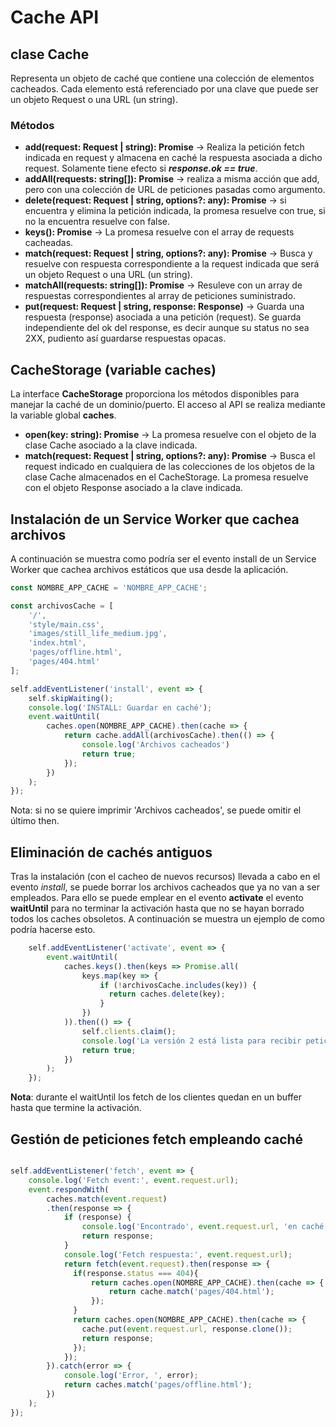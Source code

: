 # Cache API
## clase Cache
Representa un objeto de caché que contiene una colección de elementos cacheados. Cada elemento está referenciado por una clave que puede ser un objeto Request o una URL (un string).
### Métodos

- **add(request: Request | string): Promise** -> Realiza la petición fetch indicada en request y almacena en caché la respuesta asociada a dicho request. Solamente tiene efecto si ***response.ok == true***.
- **addAll(requests: string[]): Promise** -> realiza a misma acción que add, pero con una colección de URL de peticiones pasadas como argumento.
- **delete(request: Request | string, options?: any): Promise** -> si encuentra y elimina la petición indicada, la promesa resuelve con true, si no la encuentra resuelve con false.
- **keys(): Promise** -> La promesa resuelve con el array de requests cacheadas.
- **match(request: Request | string, options?: any): Promise** -> Busca y resuelve con respuesta correspondiente a la request indicada que será un objeto Request o una URL (un string).
- **matchAll(requests: string[]): Promise** -> Resuleve con un array de respuestas correspondientes al array de peticiones suministrado.
- **put(request: Request | string, response: Response)** -> Guarda una respuesta (response) asociada a una petición (request). Se guarda independiente del ok del response, es decir aunque su status no sea 2XX, pudiento así guardarse respuestas opacas.

## CacheStorage (variable caches)
La interface **CacheStorage** proporciona los métodos disponibles para manejar la caché de un dominio/puerto. El acceso al API se realiza mediante la variable global **caches**.

- **open(key: string): Promise** -> La promesa resuelve con el objeto de la clase Cache asociado a la clave indicada.
- **match(request: Request | string, options?: any): Promise** -> Busca el request indicado en cualquiera de las colecciones de los objetos de la clase Cache almacenados en el CacheStorage. La promesa resuelve con el objeto Response asociado a la clave indicada.

## Instalación de un Service Worker que cachea archivos
A continuación se muestra como podría ser el evento install de un Service Worker que cachea archivos estáticos que usa desde la aplicación.

```javascript
const NOMBRE_APP_CACHE = 'NOMBRE_APP_CACHE';

const archivosCache = [
    '/',
    'style/main.css',
    'images/still_life_medium.jpg',
    'index.html',
    'pages/offline.html',
    'pages/404.html'
];

self.addEventListener('install', event => {
    self.skipWaiting();
    console.log('INSTALL: Guardar en caché');
    event.waitUntil(
        caches.open(NOMBRE_APP_CACHE).then(cache => {
            return cache.addAll(archivosCache).then(() => {
                console.log('Archivos cacheados')
                return true;
            });
        })
    );
});
```
Nota: si no se quiere imprimir 'Archivos cacheados', se puede omitir el último then.

## Eliminación de cachés antiguos
Tras la instalación (con el cacheo de nuevos recursos) llevada a cabo en el evento *install*, se puede borrar los archivos cacheados que ya no van a ser empleados. Para ello se puede emplear en el evento **activate** el evento **waitUntil** para no terminar la activación hasta que no se hayan borrado todos los caches obsoletos. A continuación se muestra un ejemplo de como podría hacerse esto.

```javascript
    self.addEventListener('activate', event => {
        event.waitUntil(
            caches.keys().then(keys => Promise.all(
                keys.map(key => {
                    if (!archivosCache.includes(key)) {
                      return caches.delete(key);
                    }
                })
            )).then(() => {
                self.clients.claim();
                console.log('La versión 2 está lista para recibir peticiones (fetch)');
                return true;
            })
        );
    });
```
**Nota**: durante el waitUntil los fetch de los clientes quedan en un buffer hasta que termine la activación.

## Gestión de peticiones fetch empleando caché

```javascript

self.addEventListener('fetch', event => {
    console.log('Fetch event:', event.request.url);
    event.respondWith(
        caches.match(event.request)
        .then(response => {
            if (response) {
                console.log('Encontrado', event.request.url, 'en caché');
                return response;
            }
            console.log('Fetch respuesta:', event.request.url);
            return fetch(event.request).then(response => {
              if(response.status === 404){
                  return caches.open(NOMBRE_APP_CACHE).then(cache => {
                      return cache.match('pages/404.html');
                  });
              }
              return caches.open(NOMBRE_APP_CACHE).then(cache => {
                cache.put(event.request.url, response.clone());
                return response;
              });
            });
        }).catch(error => {
            console.log('Error, ', error);
            return caches.match('pages/offline.html');
        })
    );
});
```
